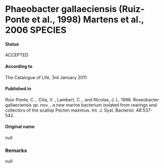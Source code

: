 # Phaeobacter gallaeciensis (Ruiz-Ponte et al., 1998) Martens et al., 2006 SPECIES

#### Status
ACCEPTED

#### According to
The Catalogue of Life, 3rd January 2011

#### Published in
Ruiz-Ponte, C. , Cilia, V. , Lambert, C. , and Nicolas, J. L. 1998. Roseobacter gallaeciensis sp. nov. , a new marine bacterium isolated from rearings and collectors of the scallop Pecten maximus. Int. J. Syst. Bacteriol. 48:537-542.

#### Original name
null

### Remarks
null